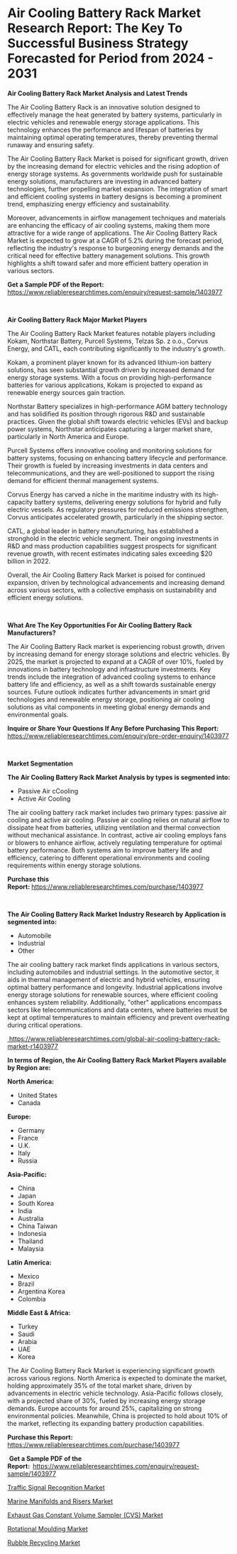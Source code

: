 <p><h1>Air Cooling Battery Rack Market Research Report: The Key To Successful Business Strategy Forecasted for Period from 2024 - 2031</h1></p><p><strong>Air Cooling Battery Rack Market Analysis and Latest Trends</strong></p>
<p><p>The Air Cooling Battery Rack is an innovative solution designed to effectively manage the heat generated by battery systems, particularly in electric vehicles and renewable energy storage applications. This technology enhances the performance and lifespan of batteries by maintaining optimal operating temperatures, thereby preventing thermal runaway and ensuring safety.</p><p>The Air Cooling Battery Rack Market is poised for significant growth, driven by the increasing demand for electric vehicles and the rising adoption of energy storage systems. As governments worldwide push for sustainable energy solutions, manufacturers are investing in advanced battery technologies, further propelling market expansion. The integration of smart and efficient cooling systems in battery designs is becoming a prominent trend, emphasizing energy efficiency and sustainability.</p><p>Moreover, advancements in airflow management techniques and materials are enhancing the efficacy of air cooling systems, making them more attractive for a wide range of applications. The Air Cooling Battery Rack Market is expected to grow at a CAGR of 5.2% during the forecast period, reflecting the industry's response to burgeoning energy demands and the critical need for effective battery management solutions. This growth highlights a shift toward safer and more efficient battery operation in various sectors.</p></p>
<p><strong>Get a Sample PDF of the Report:&nbsp;</strong> <a href="https://www.reliableresearchtimes.com/enquiry/request-sample/1403977?utm_campaign=1626&utm_medium=2&utm_source=Github&utm_content=ia&utm_term=23102024&utm_id=air-cooling-battery-rack">https://www.reliableresearchtimes.com/enquiry/request-sample/1403977</a></p>
<p>&nbsp;</p>
<p><strong>Air Cooling Battery Rack Major Market Players</strong></p>
<p><p>The Air Cooling Battery Rack Market features notable players including Kokam, Northstar Battery, Purcell Systems, Telzas Sp. z o.o., Corvus Energy, and CATL, each contributing significantly to the industry's growth.</p><p>Kokam, a prominent player known for its advanced lithium-ion battery solutions, has seen substantial growth driven by increased demand for energy storage systems. With a focus on providing high-performance batteries for various applications, Kokam is projected to expand as renewable energy sources gain traction.</p><p>Northstar Battery specializes in high-performance AGM battery technology and has solidified its position through rigorous R&D and sustainable practices. Given the global shift towards electric vehicles (EVs) and backup power systems, Northstar anticipates capturing a larger market share, particularly in North America and Europe.</p><p>Purcell Systems offers innovative cooling and monitoring solutions for battery systems, focusing on enhancing battery lifecycle and performance. Their growth is fueled by increasing investments in data centers and telecommunications, and they are well-positioned to support the rising demand for efficient thermal management systems.</p><p>Corvus Energy has carved a niche in the maritime industry with its high-capacity battery systems, delivering energy solutions for hybrid and fully electric vessels. As regulatory pressures for reduced emissions strengthen, Corvus anticipates accelerated growth, particularly in the shipping sector.</p><p>CATL, a global leader in battery manufacturing, has established a stronghold in the electric vehicle segment. Their ongoing investments in R&D and mass production capabilities suggest prospects for significant revenue growth, with recent estimates indicating sales exceeding $20 billion in 2022.</p><p>Overall, the Air Cooling Battery Rack Market is poised for continued expansion, driven by technological advancements and increasing demand across various sectors, with a collective emphasis on sustainability and efficient energy solutions.</p></p>
<p>&nbsp;</p>
<p><strong>What Are The Key Opportunities For Air Cooling Battery Rack Manufacturers?</strong></p>
<p><p>The Air Cooling Battery Rack market is experiencing robust growth, driven by increasing demand for energy storage solutions and electric vehicles. By 2025, the market is projected to expand at a CAGR of over 10%, fueled by innovations in battery technology and infrastructure investments. Key trends include the integration of advanced cooling systems to enhance battery life and efficiency, as well as a shift towards sustainable energy sources. Future outlook indicates further advancements in smart grid technologies and renewable energy storage, positioning air cooling solutions as vital components in meeting global energy demands and environmental goals.</p></p>
<p><strong>Inquire or Share Your Questions If Any Before Purchasing This Report:</strong> <a href="https://www.reliableresearchtimes.com/enquiry/pre-order-enquiry/1403977?utm_campaign=1626&utm_medium=2&utm_source=Github&utm_content=ia&utm_term=23102024&utm_id=air-cooling-battery-rack">https://www.reliableresearchtimes.com/enquiry/pre-order-enquiry/1403977</a></p>
<p>&nbsp;</p>
<p><strong>Market Segmentation</strong></p>
<p><strong>The Air Cooling Battery Rack Market Analysis by types is segmented into:</strong></p>
<p><ul><li>Passive Air cCooling</li><li>Active Air Cooling</li></ul></p>
<p><p>The air cooling battery rack market includes two primary types: passive air cooling and active air cooling. Passive air cooling relies on natural airflow to dissipate heat from batteries, utilizing ventilation and thermal convection without mechanical assistance. In contrast, active air cooling employs fans or blowers to enhance airflow, actively regulating temperature for optimal battery performance. Both systems aim to improve battery life and efficiency, catering to different operational environments and cooling requirements within energy storage solutions.</p></p>
<p><strong>Purchase this Report:&nbsp;</strong><a href="https://www.reliableresearchtimes.com/purchase/1403977?utm_campaign=1626&utm_medium=2&utm_source=Github&utm_content=ia&utm_term=23102024&utm_id=air-cooling-battery-rack">https://www.reliableresearchtimes.com/purchase/1403977</a></p>
<p>&nbsp;</p>
<p><strong>The Air Cooling Battery Rack Market Industry Research by Application is segmented into:</strong></p>
<p><ul><li>Automobile</li><li>Industrial</li><li>Other</li></ul></p>
<p><p>The air cooling battery rack market finds applications in various sectors, including automobiles and industrial settings. In the automotive sector, it aids in thermal management of electric and hybrid vehicles, ensuring optimal battery performance and longevity. Industrial applications involve energy storage solutions for renewable sources, where efficient cooling enhances system reliability. Additionally, "other" applications encompass sectors like telecommunications and data centers, where batteries must be kept at optimal temperatures to maintain efficiency and prevent overheating during critical operations.</p></p>
<p><a href="https://www.reliableresearchtimes.com/global-air-cooling-battery-rack-market-r1403977?utm_campaign=1626&utm_medium=2&utm_source=Github&utm_content=ia&utm_term=23102024&utm_id=air-cooling-battery-rack">&nbsp;https://www.reliableresearchtimes.com/global-air-cooling-battery-rack-market-r1403977</a></p>
<p><strong>In terms of Region, the Air Cooling Battery Rack Market Players available by Region are:</strong></p>
<p>
    <p> <strong> North America: </strong>
        <ul>
            <li>United States</li>
            <li>Canada</li>
        </ul>
        </p> 
    <p> <strong> Europe: </strong>
        <ul>
            <li>Germany</li>
            <li>France</li>
            <li>U.K.</li>
            <li>Italy</li>
            <li>Russia</li>
        </ul>
        </p> 
    <p> <strong> Asia-Pacific: </strong>
        <ul>
            <li>China</li>
            <li>Japan</li>
            <li>South Korea</li>
            <li>India</li>
            <li>Australia</li>
            <li>China Taiwan</li>
            <li>Indonesia</li>
            <li>Thailand</li>
            <li>Malaysia</li>
        </ul>
        </p> 
    <p> <strong> Latin America: </strong>
        <ul>
            <li>Mexico</li>
            <li>Brazil</li>
            <li>Argentina Korea</li>
            <li>Colombia</li>
        </ul>
        </p> 
    <p> <strong> Middle East & Africa: </strong>
        <ul>
            <li>Turkey</li>
            <li>Saudi</li>
            <li>Arabia</li>
            <li>UAE</li>
            <li>Korea</li>
        </ul>
    </p>
    </p>
<p><p>The Air Cooling Battery Rack Market is experiencing significant growth across various regions. North America is expected to dominate the market, holding approximately 35% of the total market share, driven by advancements in electric vehicle technology. Asia-Pacific follows closely, with a projected share of 30%, fueled by increasing energy storage demands. Europe accounts for around 25%, capitalizing on strong environmental policies. Meanwhile, China is projected to hold about 10% of the market, reflecting its expanding battery production capabilities.</p></p>
<p><strong>Purchase this Report: </strong><a href="https://www.reliableresearchtimes.com/purchase/1403977?utm_campaign=1626&utm_medium=2&utm_source=Github&utm_content=ia&utm_term=23102024&utm_id=air-cooling-battery-rack">https://www.reliableresearchtimes.com/purchase/1403977</a></p>
<p>&nbsp;<strong>Get a Sample PDF of the Report:&nbsp;&nbsp;</strong><a href="https://www.reliableresearchtimes.com/enquiry/request-sample/1403977?utm_campaign=1626&utm_medium=2&utm_source=Github&utm_content=ia&utm_term=23102024&utm_id=air-cooling-battery-rack">https://www.reliableresearchtimes.com/enquiry/request-sample/1403977</a></p>
<p><strong></strong></p>
<p><p><a href="https://www.linkedin.com/pulse/traffic-signal-recognition-market-share-analysis-growth-1u4kc?utm_campaign=1626&utm_medium=2&utm_source=Github&utm_content=ia&utm_term=23102024&utm_id=air-cooling-battery-rack">Traffic Signal Recognition Market</a></p><p><a href="https://www.linkedin.com/pulse/marine-manifolds-risers-market-trends-growth-outlook-2024-oik6c?utm_campaign=1626&utm_medium=2&utm_source=Github&utm_content=ia&utm_term=23102024&utm_id=air-cooling-battery-rack">Marine Manifolds and Risers Market</a></p><p><a href="https://github.com/irfadac/Market-Research-Report-List-5/blob/main/exhaust-gas-constant-volume-sampler-cvs-market.md?utm_campaign=1626&utm_medium=2&utm_source=Github&utm_content=ia&utm_term=23102024&utm_id=air-cooling-battery-rack">Exhaust Gas Constant Volume Sampler (CVS) Market</a></p><p><a href="https://www.linkedin.com/pulse/investment-opportunities-rotational-moulding-sector-risk-analysis-3iyhc?utm_campaign=1626&utm_medium=2&utm_source=Github&utm_content=ia&utm_term=23102024&utm_id=air-cooling-battery-rack">Rotational Moulding Market</a></p><p><a href="https://www.linkedin.com/pulse/rubble-recycling-market-matrix-applications-types-cagr-growth-bwghc?utm_campaign=1626&utm_medium=2&utm_source=Github&utm_content=ia&utm_term=23102024&utm_id=air-cooling-battery-rack">Rubble Recycling Market</a></p></p>
